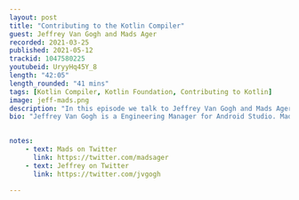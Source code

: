 ```yaml
---
layout: post
title: "Contributing to the Kotlin Compiler"
guest: Jeffrey Van Gogh and Mads Ager
recorded: 2021-03-25
published: 2021-05-12
trackid: 1047580225
youtubeid: UryyHq45Y_8  
length: "42:05"
length_rounded: "41 mins"
tags: [Kotlin Compiler, Kotlin Foundation, Contributing to Kotlin]
image: jeff-mads.png
description: "In this episode we talk to Jeffrey Van Gogh and Mads Ager from Google about the Kotlin compiler, covering everything from its basic structure and the infrastructure for building Android apps to new symbol processing approaches with KSP."
bio: "Jeffrey Van Gogh is a Engineering Manager for Android Studio. Mads Ager is a Software Engineer and Tech Lead at Google"

     
notes:
    - text: Mads on Twitter
      link: https://twitter.com/madsager
    - text: Jeffrey on Twitter
      link: https://twitter.com/jvgogh

---
```

